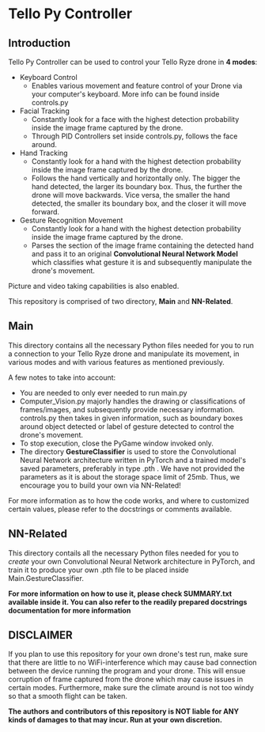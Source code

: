 # Tello Py Controller

## Introduction
Tello Py Controller can be used to control your Tello Ryze drone in **4 modes**:

* Keyboard Control
  - Enables various movement and feature control of your Drone via your computer's keyboard. More info can be found inside controls.py
* Facial Tracking
  - Constantly look for a face with the highest detection probability inside the image frame captured by the drone.
  - Through PID Controllers set inside controls.py, follows the face around.
* Hand Tracking
  - Constantly look for a hand with the highest detection probability inside the image frame captured by the drone.
  - Follows the hand vertically and horizontally only. The bigger the hand detected, the larger its boundary box. Thus, the further the drone will move backwards. Vice versa, the smaller the hand detected, the smaller its boundary box, and the closer it will move forward.
* Gesture Recognition Movement
  -  Constantly look for a hand with the highest detection probability inside the image frame captured by the drone.
  -  Parses the section of the image frame containing the detected hand and pass it to an original **Convolutional Neural Network Model** which classifies what gesture it is and subsequently manipulate the drone's movement.

Picture and video taking capabilities is also enabled.

This repository is comprised of two directory, **Main** and **NN-Related**.

## Main
This directory contains all the necessary Python files needed for you to run a connection to your Tello Ryze drone and manipulate its movement, in various modes and with various features as mentioned previously.

A few notes to take into account:

* You are needed to only ever needed to run main.py
* Computer_Vision.py majorly handles the drawing or classifications of frames/images, and subsequently provide necessary information. controls.py then takes in given information, such as boundary boxes around object detected or label of gesture detected to control the drone's movement. 
* To stop execution, close the PyGame window invoked only.
* The directory **GestureClassifier** is used to store the Convolutional Neural Network architecture written in PyTorch and a trained model's saved parameters, preferably in type .pth . We have not provided the parameters as it is about the storage space limit of 25mb. Thus, we encourage you to build your own via NN-Related!

For more information as to how the code works, and where to customized certain values, please refer to the docstrings or comments available.

## NN-Related
This directory contails all the necessary Python files needed for you to *create* your own Convolutional Neural Network architecture in PyTorch, and train it to produce your own .pth file to be placed inside Main.GestureClassifier.

**For more information on how to use it, please check SUMMARY.txt available inside it. You can also refer to the readily prepared docstrings documentation for more information**

## DISCLAIMER
If you plan to use this repository for your own drone's test run, make sure that there are little to no WiFi-interference which may cause bad connection between the device running the program and your drone. This will ensue corruption of frame captured from the drone which may cause issues in certain modes. Furthermore, make sure the climate around is not too windy so that a smooth flight can be taken.

**The authors and contributors of this repository is NOT liable for ANY kinds of damages to that may incur. Run at your own discretion.**
